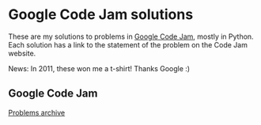 Google Code Jam solutions
==================

These are my solutions to problems in [Google Code Jam](http://code.google.com/codejam), mostly in Python.  Each solution has a link to the statement of the problem on the Code Jam website.

News: In 2011, these won me a t-shirt! Thanks Google :)

Google Code Jam
-----

[Problems archive](http://code.google.com/codejam/contests.html)

